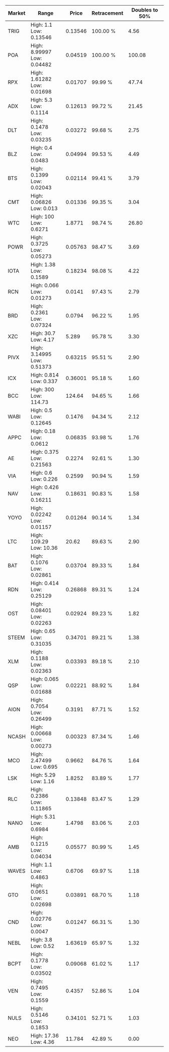 | Market | Range | Price| Retracement | Doubles to 50% |
| --- | --- | --- | --- | --- |
| TRIG | High: 1.1<br />Low: 0.13546 | 0.13546 | 100.00 % | 4.56 |
| POA | High: 8.99997<br />Low: 0.04482 | 0.04519 | 100.00 % | 100.08 |
| RPX | High: 1.61282<br />Low: 0.01698 | 0.01707 | 99.99 % | 47.74 |
| ADX | High: 5.3<br />Low: 0.1114 | 0.12613 | 99.72 % | 21.45 |
| DLT | High: 0.1478<br />Low: 0.03235 | 0.03272 | 99.68 % | 2.75 |
| BLZ | High: 0.4<br />Low: 0.0483 | 0.04994 | 99.53 % | 4.49 |
| BTS | High: 0.1399<br />Low: 0.02043 | 0.02114 | 99.41 % | 3.79 |
| CMT | High: 0.06826<br />Low: 0.013 | 0.01336 | 99.35 % | 3.04 |
| WTC | High: 100<br />Low: 0.6271 | 1.8771 | 98.74 % | 26.80 |
| POWR | High: 0.3725<br />Low: 0.05273 | 0.05763 | 98.47 % | 3.69 |
| IOTA | High: 1.38<br />Low: 0.1589 | 0.18234 | 98.08 % | 4.22 |
| RCN | High: 0.066<br />Low: 0.01273 | 0.0141 | 97.43 % | 2.79 |
| BRD | High: 0.2361<br />Low: 0.07324 | 0.0794 | 96.22 % | 1.95 |
| XZC | High: 30.7<br />Low: 4.17 | 5.289 | 95.78 % | 3.30 |
| PIVX | High: 3.14995<br />Low: 0.51373 | 0.63215 | 95.51 % | 2.90 |
| ICX | High: 0.814<br />Low: 0.337 | 0.36001 | 95.18 % | 1.60 |
| BCC | High: 300<br />Low: 114.73 | 124.64 | 94.65 % | 1.66 |
| WABI | High: 0.5<br />Low: 0.12645 | 0.1476 | 94.34 % | 2.12 |
| APPC | High: 0.18<br />Low: 0.0612 | 0.06835 | 93.98 % | 1.76 |
| AE | High: 0.375<br />Low: 0.21563 | 0.2274 | 92.61 % | 1.30 |
| VIA | High: 0.6<br />Low: 0.226 | 0.2599 | 90.94 % | 1.59 |
| NAV | High: 0.426<br />Low: 0.16211 | 0.18631 | 90.83 % | 1.58 |
| YOYO | High: 0.02242<br />Low: 0.01157 | 0.01264 | 90.14 % | 1.34 |
| LTC | High: 109.29<br />Low: 10.36 | 20.62 | 89.63 % | 2.90 |
| BAT | High: 0.1076<br />Low: 0.02861 | 0.03704 | 89.33 % | 1.84 |
| RDN | High: 0.414<br />Low: 0.25129 | 0.26868 | 89.31 % | 1.24 |
| OST | High: 0.08401<br />Low: 0.02263 | 0.02924 | 89.23 % | 1.82 |
| STEEM | High: 0.65<br />Low: 0.31035 | 0.34701 | 89.21 % | 1.38 |
| XLM | High: 0.1188<br />Low: 0.02363 | 0.03393 | 89.18 % | 2.10 |
| QSP | High: 0.065<br />Low: 0.01688 | 0.02221 | 88.92 % | 1.84 |
| AION | High: 0.7054<br />Low: 0.26499 | 0.3191 | 87.71 % | 1.52 |
| NCASH | High: 0.00668<br />Low: 0.00273 | 0.00323 | 87.34 % | 1.46 |
| MCO | High: 2.47499<br />Low: 0.695 | 0.9662 | 84.76 % | 1.64 |
| LSK | High: 5.29<br />Low: 1.16 | 1.8252 | 83.89 % | 1.77 |
| RLC | High: 0.2386<br />Low: 0.11865 | 0.13848 | 83.47 % | 1.29 |
| NANO | High: 5.31<br />Low: 0.6984 | 1.4798 | 83.06 % | 2.03 |
| AMB | High: 0.1215<br />Low: 0.04034 | 0.05577 | 80.99 % | 1.45 |
| WAVES | High: 1.1<br />Low: 0.4863 | 0.6706 | 69.97 % | 1.18 |
| GTO | High: 0.0651<br />Low: 0.02698 | 0.03891 | 68.70 % | 1.18 |
| CND | High: 0.02776<br />Low: 0.0047 | 0.01247 | 66.31 % | 1.30 |
| NEBL | High: 3.8<br />Low: 0.52 | 1.63619 | 65.97 % | 1.32 |
| BCPT | High: 0.1778<br />Low: 0.03502 | 0.09068 | 61.02 % | 1.17 |
| VEN | High: 0.7495<br />Low: 0.1559 | 0.4357 | 52.86 % | 1.04 |
| NULS | High: 0.5146<br />Low: 0.1853 | 0.34101 | 52.71 % | 1.03 |
| NEO | High: 17.36<br />Low: 4.36 | 11.784 | 42.89 % | 0.00 |
